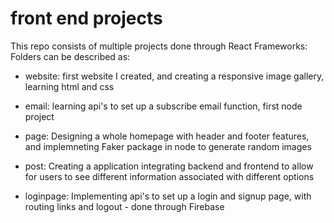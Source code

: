 # front end projects

This repo consists of multiple projects done through React Frameworks:
Folders can be described as:

- website: first website I created, and creating a responsive image gallery, learning html and css

- email: learning api's to set up a subscribe email function, first node project

- page: Designing a whole homepage with header and footer features, and implemneting Faker package in node to generate random images

- post: Creating a application integrating backend and frontend to allow for users to see different information associated with different options 
  
- loginpage: Implementing api's to set up a login and signup page, with routing links and logout - done through Firebase
